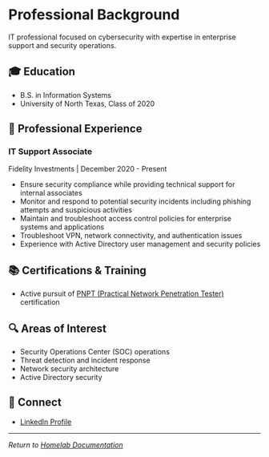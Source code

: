 # Professional Background
IT professional focused on cybersecurity with expertise in enterprise support and security operations.

## 🎓 Education
- B.S. in Information Systems
- University of North Texas, Class of 2020

## 💼 Professional Experience
### IT Support Associate
Fidelity Investments | December 2020 - Present
- Ensure security compliance while providing technical support for internal associates
- Monitor and respond to potential security incidents including phishing attempts and suspicious activities
- Maintain and troubleshoot access control policies for enterprise systems and applications
- Troubleshoot VPN, network connectivity, and authentication issues
- Experience with Active Directory user management and security policies

## 📚 Certifications & Training
- Active pursuit of [PNPT (Practical Network Penetration Tester)](https://certifications.tcm-sec.com/pnpt/) certification

## 🔍 Areas of Interest
- Security Operations Center (SOC) operations
- Threat detection and incident response
- Network security architecture
- Active Directory security

## 🤝 Connect
- [LinkedIn Profile](https://www.linkedin.com/in/tmario)

---
*Return to [Homelab Documentation](README.md)*